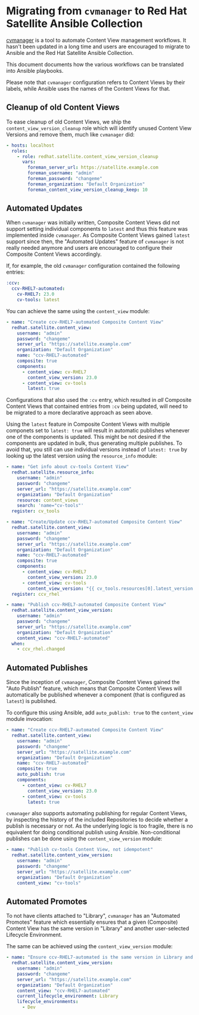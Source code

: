 # Migrating from `cvmanager` to Red Hat Satellite Ansible Collection

[cvmanager](https://github.com/RedHatSatellite/katello-cvmanager) is a tool to automate Content View management workflows. It hasn't been updated in a long time and users are encouraged to migrate to Ansible and the Red Hat Satellite Ansible Collection.

This document documents how the various workflows can be translated into Ansible playbooks.

Please note that `cvmanager` configuration refers to Content Views by their labels, while Ansible uses the names of the Content Views for that.

## Cleanup of old Content Views

To ease cleanup of old Content Views, we ship the `content_view_version_cleanup` role which will identify unused Content View Versions and remove them, much like `cvmanager` did:

```yaml
- hosts: localhost
  roles:
    - role: redhat.satellite.content_view_version_cleanup
      vars:
        foreman_server_url: https://satellite.example.com
        foreman_username: "admin"
        foreman_password: "changeme"
        foreman_organization: "Default Organization"
        foreman_content_view_version_cleanup_keep: 10
```

## Automated Updates

When `cvmanager` was initially written, Composite Content Views did not support setting individual components to `latest` and thus this feature was implemented inside `cvmanager`.
As Composite Content Views gained `latest` support since then, the "Automated Updates" feature of `cvmanager` is not really needed anymore and users are encouraged to configure their Composite Content Views accordingly.

If, for example, the old `cvmanager` configuration contained the following entries:

```yaml
:ccv:
  ccv-RHEL7-automated:
    cv-RHEL7: 23.0
    cv-tools: latest
```

You can achieve the same using the `content_view` module:

```yaml
- name: "Create ccv-RHEL7-automated Composite Content View"
  redhat.satellite.content_view:
    username: "admin"
    password: "changeme"
    server_url: "https://satellite.example.com"
    organization: "Default Organization"
    name: "ccv-RHEL7-automated"
    composite: true
    components:
      - content_view: cv-RHEL7
        content_view_version: 23.0
      - content_view: cv-tools
        latest: true
```

Configurations that also used the `:cv` entry, which resulted in *all* Composite Content Views that contained entries from `:cv` being updated,
will need to be migrated to a more declarative approach as seen above.

Using the `latest` feature in Composite Content Views with multiple componets set to `latest: true` will result in automatic publishes whenever one of the components is updated.
This might be not desired if the components are updated in bulk, thus generating multiple publishes.
To avoid that, you still can use individual versions instead of `latest: true` by looking up the latest version using the `resource_info` module:

```yaml
- name: "Get info about cv-tools Content View"
  redhat.satellite.resource_info:
    username: "admin"
    password: "changeme"
    server_url: "https://satellite.example.com"
    organization: "Default Organization"
    resource: content_views
    search: 'name="cv-tools"'
  register: cv_tools

- name: "Create/Update ccv-RHEL7-automated Composite Content View"
  redhat.satellite.content_view:
    username: "admin"
    password: "changeme"
    server_url: "https://satellite.example.com"
    organization: "Default Organization"
    name: "ccv-RHEL7-automated"
    composite: true
    components:
      - content_view: cv-RHEL7
        content_view_version: 23.0
      - content_view: cv-tools
        content_view_version: "{{ cv_tools.resources[0].latest_version }}"
  register: ccv_rhel

- name: "Publish ccv-RHEL7-automated Composite Content View"
  redhat.satellite.content_view_version:
    username: "admin"
    password: "changeme"
    server_url: "https://satellite.example.com"
    organization: "Default Organization"
    content_view: "ccv-RHEL7-automated"
  when:
    - ccv_rhel.changed
```

## Automated Publishes

Since the inception of `cvmanager`, Composite Content Views gained the "Auto Publish" feature, which means that Composite Content Views will automatically be published whenever a component (that is configured as `latest`) is published.

To configure this using Ansible, add `auto_publish: true` to the `content_view` module invocation:

```yaml
- name: "Create ccv-RHEL7-automated Composite Content View"
  redhat.satellite.content_view:
    username: "admin"
    password: "changeme"
    server_url: "https://satellite.example.com"
    organization: "Default Organization"
    name: "ccv-RHEL7-automated"
    composite: true
    auto_publish: true
    components:
      - content_view: cv-RHEL7
        content_view_version: 23.0
      - content_view: cv-tools
        latest: true
```

`cvmanager` also supports automating publishing for regular Content Views, by inspecting the history of the included Repositories to decide whether a publish is necessary or not.
As the underlying logic is too fragile, there is no equivalent for doing conditional publish using Ansible. Non-conditional publishes can be done using the `content_view_version` module:

```yaml
- name: "Publish cv-tools Content View, not idempotent"
  redhat.satellite.content_view_version:
    username: "admin"
    password: "changeme"
    server_url: "https://satellite.example.com"
    organization: "Default Organization"
    content_view: "cv-tools"
```

## Automated Promotes

To not have clients attached to "Library", `cvmanager` has an "Automated Promotes" feature which essentially ensures that a given (Composite) Content View has the same version in "Library" and another user-selected Lifecycle Environment.

The same can be achieved using the `content_view_version` module:

```yaml
- name: "Ensure ccv-RHEL7-automated is the same version in Library and Dev"
  redhat.satellite.content_view_version:
    username: "admin"
    password: "changeme"
    server_url: "https://satellite.example.com"
    organization: "Default Organization"
    content_view: "ccv-RHEL7-automated"
    current_lifecycle_environment: Library
    lifecycle_environments:
      - Dev
```

